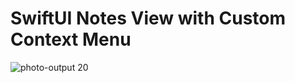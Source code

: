 # SwiftUI Notes View with Custom Context Menu
 
![photo-output 20](https://github.com/SwiftieDev/SwiftUI-Notes-App/assets/156214801/b914d6a0-d9af-4743-b9dc-c94c5841d708)
